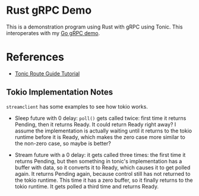 # Rust gRPC Demo

This is a demonstration program using Rust with gRPC using Tonic. This interoperates with my [Go gRPC demo](https://github.com/evanj/gogrpcdemo).


# References

* [Tonic Route Guide Tutorial](https://github.com/hyperium/tonic/blob/master/examples/routeguide-tutorial.md)


## Tokio Implementation Notes

`streamclient` has some examples to see how tokio works.

* Sleep future with 0 delay: `poll()` gets called twice: first time it returns Pending, then it returns Ready. It could return Ready right away? I assume the implementation is actually waiting until it returns to the tokio runtime before it is Ready, which makes the zero case more similar to the non-zero case, so maybe is better?

* Stream future with a 0 delay: it gets called three times: the first time it returns Pending, but then something in tonic's implementation has a buffer with data, so it converts it to Ready, which causes it to get polled again. It returns Pending again, because control still has not returned to the tokio runtime. This time it has a zero buffer, so it finally returns to the tokio runtime. It gets polled a third time and returns Ready.
